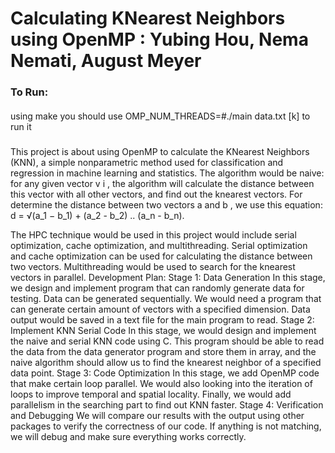 # Calculating KNearest Neighbors using OpenMP : Yubing Hou, Nema Nemati, August Meyer

### To Run:

####
using make you should use OMP_NUM_THREADS=#./main data.txt [k] to run it





#####

This project is about using OpenMP to calculate the KNearest Neighbors (KNN), a simple nonparametric method used for classification and regression in machine learning and statistics. The algorithm would be naive: for any given vector v i , the algorithm will calculate the distance between this vector with all other vectors, and find out the knearest vectors. For determine the distance between two vectors a and b , we use this equation: d = √(a_1 − b_1) + (a_2 - b_2) .. (a_n - b_n). 

The HPC technique would be used in this project would include serial optimization, cache optimization, and
multithreading. Serial optimization and cache optimization can be used for calculating the distance between
two vectors. Multithreading would be used to search for the knearest
vectors in parallel.
Development Plan:
Stage 1: Data Generation
In this stage, we design and implement program that can randomly generate data for testing. Data can
be generated sequentially. We would need a program that can generate certain amount of vectors with
a specified dimension. Data output would be saved in a text file for the main program to read.
Stage 2: Implement KNN Serial Code
In this stage, we would design and implement the naive and serial KNN code using C. This program
should be able to read the data from the data generator program and store them in array, and the naive
algorithm should allow us to find the knearest
neighbor of a specified data point.
Stage 3: Code Optimization
In this stage, we add OpenMP code that make certain loop parallel. We would also looking into the
iteration of loops to improve temporal and spatial locality. Finally, we would add parallelism in the
searching part to find out KNN faster.
Stage 4: Verification and Debugging
We will compare our results with the output using other packages to verify the correctness of our code.
If anything is not matching, we will debug and make sure everything works correctly.

